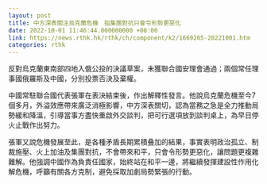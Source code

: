 ```yaml
---
layout: post
title: 中方深表關注烏克蘭危機　指集團對抗只會令形勢更惡化
date: 2022-10-01 11:46:44.000000000 +08:00
link: https://news.rthk.hk/rthk/ch/component/k2/1669265-20221001.htm
categories: rthk
---
```


反對烏克蘭東南部四地入俄公投的決議草案，未獲聯合國安理會通過；兩個常任理事國俄羅斯及中國，分別投票否決及棄權。

中國常駐聯合國代表張軍在表決結束後，作出解釋性發言。他說烏克蘭危機至今7個多月，外溢效應帶來廣泛消極影響，中方深表關切，認為當務之急是全力推動局勢緩和降溫，引導當事方盡快重啟外交談判，把可行選項放到談判桌上，為早日停火止戰作出努力。 

張軍又說危機發展至此，是各種矛盾長期累積叠加的結果，事實表明政治孤立、制裁施壓、火上加油及集團對抗，不會帶來和平，只會令形勢更惡化，讓問題更複雜難解。他強調中國作為負責任國家，始終站在和平一邊，將繼續發揮建設性作用化解危機，呼籲有關各方克制，避免採取加劇局勢緊張的行動。
